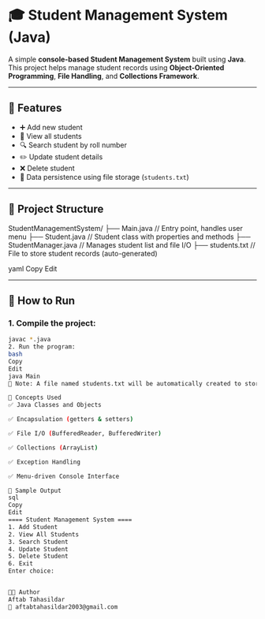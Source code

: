 # 🎓 Student Management System (Java)

A simple **console-based Student Management System** built using **Java**.  
This project helps manage student records using **Object-Oriented Programming**, **File Handling**, and **Collections Framework**.

---

## 🔧 Features

- ➕ Add new student
- 📄 View all students
- 🔍 Search student by roll number
- ✏️ Update student details
- ❌ Delete student
- 💾 Data persistence using file storage (`students.txt`)

---

## 📁 Project Structure

StudentManagementSystem/ ├── Main.java // Entry point, handles user menu ├── Student.java // Student class with properties and methods ├── StudentManager.java // Manages student list and file I/O ├── students.txt // File to store student records (auto-generated)

yaml
Copy
Edit

---

## 🚀 How to Run

### 1. Compile the project:
```bash
javac *.java
2. Run the program:
bash
Copy
Edit
java Main
📝 Note: A file named students.txt will be automatically created to store student data.

🧠 Concepts Used
✅ Java Classes and Objects

✅ Encapsulation (getters & setters)

✅ File I/O (BufferedReader, BufferedWriter)

✅ Collections (ArrayList)

✅ Exception Handling

✅ Menu-driven Console Interface

📝 Sample Output
sql
Copy
Edit
==== Student Management System ====
1. Add Student
2. View All Students
3. Search Student
4. Update Student
5. Delete Student
6. Exit
Enter choice:


👨‍💻 Author
Aftab Tahasildar
📧 aftabtahasildar2003@gmail.com
